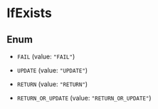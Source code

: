 

# IfExists

## Enum


* `FAIL` (value: `"FAIL"`)

* `UPDATE` (value: `"UPDATE"`)

* `RETURN` (value: `"RETURN"`)

* `RETURN_OR_UPDATE` (value: `"RETURN_OR_UPDATE"`)



